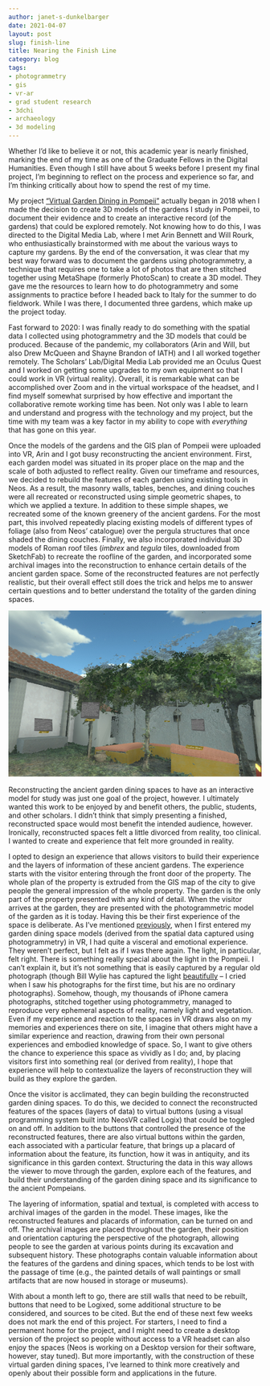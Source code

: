 ```yaml
---
author: janet-s-dunkelbarger
date: 2021-04-07
layout: post
slug: finish-line
title: Nearing the Finish Line
category: blog
tags:
- photogrammetry
- gis
- vr-ar
- grad student research
- 3dchi
- archaeology
- 3d modeling
---
```


Whether I’d like to believe it or not, this academic year is nearly finished, marking the end of my time as one of the Graduate Fellows in the Digital Humanities. Even though I still have about 5 weeks before I present my final project, I’m beginning to reflect on the process and experience so far, and I’m thinking critically about how to spend the rest of my time. 

My project [“Virtual Garden Dining in Pompeii”](https://scholarslab.lib.virginia.edu/work/virtual-garden-dining-in-pompeii/) actually began in 2018 when I made the decision to create 3D models of the gardens I study in Pompeii, to document their evidence and to create an interactive record (of the gardens) that could be explored remotely. Not knowing how to do this, I was directed to the Digital Media Lab, where I met Arin Bennett and Will Rourk, who enthusiastically brainstormed with me about the various ways to capture my gardens. By the end of the conversation, it was clear that my best way forward was to document the gardens using photogrammetry, a technique that requires one to take a lot of photos that are then stitched together using MetaShape (formerly PhotoScan) to create a 3D model. They gave me the resources to learn how to do photogrammetry and some assignments to practice before I headed back to Italy for the summer to do fieldwork. While I was there, I documented three gardens, which make up the project today.

Fast forward to 2020: I was finally ready to do something with the spatial data I collected using photogrammetry and the 3D models that could be produced. Because of the pandemic, my collaborators (Arin and Will, but also Drew McQueen and Shayne Brandon of IATH) and I all worked together remotely. The Scholars’ Lab/Digital Media Lab provided me an Oculus Quest and I worked on getting some upgrades to my own equipment so that I could work in VR (virtual reality). Overall, it is remarkable what can be accomplished over Zoom and in the virtual workspace of the headset, and I find myself somewhat surprised by how effective and important the collaborative remote working time has been. Not only was I able to learn and understand and progress with the technology and my project, but the time with my team was a key factor in my ability to cope with *everything* that has gone on this year. 

Once the models of the gardens and the GIS plan of Pompeii were uploaded into VR, Arin and I got busy reconstructing the ancient environment. First, each garden model was situated in its proper place on the map and the scale of both adjusted to reflect reality. Given our timeframe and resources, we decided to rebuild the features of each garden using existing tools in Neos. As a result, the masonry walls, tables, benches, and dining couches were all recreated or reconstructed using simple geometric shapes, to which we applied a texture. In addition to these simple shapes, we recreated some of the known greenery of the ancient gardens. For the most part, this involved repeatedly placing existing models of different types of foliage (also from Neos’ catalogue) over the pergula structures that once shaded the dining couches. Finally, we also incorporated individual 3D models of Roman roof tiles (*imbrex* and *tegula* tiles, downloaded from SketchFab) to recreate the roofline of the garden, and incorporated some archival images into the reconstruction to enhance certain details of the ancient garden space. Some of the reconstructed features are not perfectly realistic, but their overall effect still does the trick and helps me to answer certain questions and to better understand the totality of the garden dining spaces.

![Garden Dining Space as exhibit](/assets/post-media/2021-04-07-GDS.png)

Reconstructing the ancient garden dining spaces to have as an interactive model for study was just one goal of the project, however. I ultimately wanted this work to be enjoyed by and benefit others, the public, students, and other scholars. I didn’t think that simply presenting a finished, reconstructed space would most benefit the intended audience, however. Ironically, reconstructed spaces felt a little divorced from reality, too clinical. I wanted to create and experience that felt more grounded in reality. 

I opted to design an experience that allows visitors to build their experience and the layers of information of these ancient gardens. The experience starts with the visitor entering through the front door of the property. The whole plan of the property is extruded from the GIS map of the city to give people the general impression of the whole property. The garden is the only part of the property presented with any kind of detail. When the visitor arrives at the garden, they are presented with the photogrammetric model of the garden as it is today. Having this be their first experience of the space is deliberate. As I’ve mentioned [previously](https://scholarslab.lib.virginia.edu/blog/standing-on-pumpkin/), when I first entered my garden dining space models (derived from the spatial data captured using photogrammetry) in VR, I had quite a visceral and emotional experience. They weren’t perfect, but I felt as if I was there again. The light, in particular, felt right. There is something really special about the light in the Pompeii. I can’t explain it, but it’s not something that is easily captured by a regular old photograph (though Bill Wylie has captured the light [beautifully]( https://williamwwylie.com/POMPEII-ARCHIVE) – I cried when I saw his photographs for the first time, but his are no ordinary photographs). Somehow, though, my thousands of iPhone camera photographs, stitched together using photogrammetry, managed to reproduce very ephemeral aspects of reality, namely light and vegetation. Even if my experience and reaction to the spaces in VR draws also on my memories and experiences there on site, I imagine that others might have a similar experience and reaction, drawing from their own personal experiences and embodied knowledge of space. So, I want to give others the chance to experience this space as vividly as I do; and, by placing visitors first into something real (or derived from reality), I hope that experience will help to contextualize the layers of reconstruction they will build as they explore the garden.

Once the visitor is acclimated, they can begin building the reconstructed garden dining spaces. To do this, we decided to connect the reconstructed features of the spaces (layers of data) to virtual buttons (using a visual programming system built into NeosVR called Logix) that could be toggled on and off. In addition to the buttons that controlled the presence of the reconstructed features, there are also virtual buttons within the garden, each associated with a particular feature, that brings up a placard of information about the feature, its function, how it was in antiquity, and its significance in this garden context. Structuring the data in this way allows the viewer to move through the garden, explore each of the features, and build their understanding of the garden dining space and its significance to the ancient Pompeians. 

The layering of information, spatial and textual, is completed with access to archival images of the garden in the model. These images, like the reconstructed features and placards of information, can be turned on and off. The archival images are placed throughout the garden, their position and orientation capturing the perspective of the photograph, allowing people to see the garden at various points during its excavation and subsequent history. These photographs contain valuable information about the features of the gardens and dining spaces, which tends to be lost with the passage of time (e.g., the painted details of wall paintings or small artifacts that are now housed in storage or museums).

With about a month left to go, there are still walls that need to be rebuilt, buttons that need to be Logixed, some additional structure to be considered, and sources to be cited. But the end of these next few weeks does not mark the end of this project. For starters, I need to find a permanent home for the project, and I might need to create a desktop version of the project so people without access to a VR headset can also enjoy the spaces (Neos is working on a Desktop version for their software, however, stay tuned). But more importantly, with the construction of these virtual garden dining spaces, I’ve learned to think more creatively and openly about their possible form and applications in the future. 
